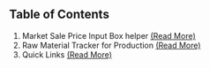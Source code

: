 ## Table of Contents

1. Market Sale Price Input Box helper [(Read More)](https://github.com/sid-the-sloth1/cartel_empire_public/blob/main/Paid/Market%20Sale%20Price%20Input%20Box%20helper.md)
2. Raw Material Tracker for Production [(Read More)](https://github.com/sid-the-sloth1/cartel_empire_public/blob/main/Paid/Production%20Raw%20Material.md)
3. Quick Links [(Read More)](https://github.com/sid-the-sloth1/cartel_empire_public/blob/main/Paid/Quick%20Links.md)
